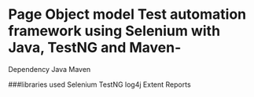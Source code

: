 # Page Object model Test automation framework using Selenium with Java, TestNG and Maven-
Dependency
Java
Maven

###libraries used
Selenium
TestNG
log4j
Extent Reports
